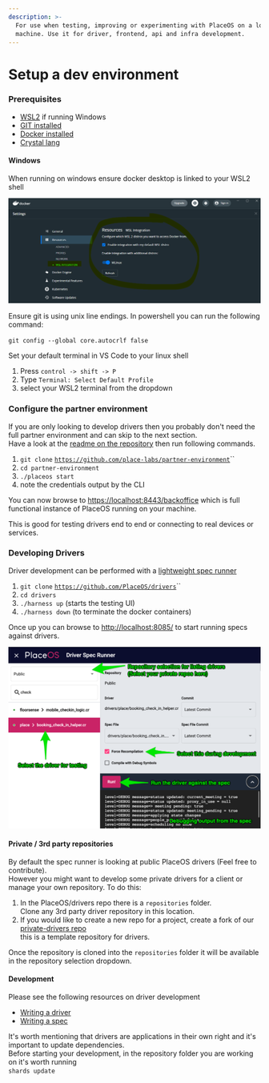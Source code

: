 ```yaml
---
description: >-
  For use when testing, improving or experimenting with PlaceOS on a local
  machine. Use it for driver, frontend, api and infra development.
---
```


# Setup a dev environment

### Prerequisites

* [WSL2](https://www.windowscentral.com/how-install-wsl2-windows-10) if running Windows
* [GIT installed](https://git-scm.com)
* [Docker installed](https://docs.docker.com/get-docker/)
* [Crystal lang](https://crystal-lang.org/install/)

#### Windows

When running on windows ensure docker desktop is linked to your WSL2 shell

![Docker WSL2 integration](<../.gitbook/assets/image (8).png>)

Ensure git is using unix line endings. In powershell you can run the following command:

`git config --global core.autocrlf false`

Set your default terminal in VS Code to your linux shell

1. Press `control -> shift -> P`
2. Type `Terminal: Select Default Profile`
3. select your WSL2 terminal from the dropdown

### Configure the partner environment

If you are only looking to develop drivers then you probably don't need the full partner environment and can skip to the next section.\
Have a look at the [readme on the repository](https://github.com/place-labs/partner-environment) then run following commands.

1. `git clone` [`https://github.com/place-labs/partner-environment`](https://github.com/place-labs/partner-environment)``
2. `cd partner-environment`
3. `./placeos start`
4. note the credentials output by the CLI

You can now browse to [https://localhost:8443/backoffice](https://localhost:8443/backoffice) which is full functional instance of PlaceOS running on your machine.

This is good for testing drivers end to end or connecting to real devices or services.

### Developing Drivers

Driver development can be performed with a [lightweight spec runner](https://github.com/PlaceOS/drivers#development)

1. `git clone` [`https://github.com/PlaceOS/drivers`](https://github.com/PlaceOS/drivers#development)``
2. `cd drivers`
3. `./harness up` (starts the testing UI)
4. `./harness down` (to terminate the docker containers)

Once up you can browse to [http://localhost:8085/](http://localhost:8085) to start running specs against drivers.

![Developing drivers](<../.gitbook/assets/image (9) (1).png>)

#### Private / 3rd party repositories

By default the spec runner is looking at public PlaceOS drivers (Feel free to contribute).\
However you might want to develop some private drivers for a client or manage your own repository. To do this:

1. In the PlaceOS/drivers repo there is a `repositories` folder.\
   Clone any 3rd party driver repository in this location.
2. If you would like to create a new repo for a project, create a fork of our [private-drivers repo](https://github.com/PlaceOS/private-drivers)\
   this is a template repository for drivers.

Once the repository is cloned into the `repositories` folder it will be available in the repository selection dropdown.

#### Development

Please see the following resources on driver development

* [Writing a driver](backend/write-a-driver/)
* [Writing a spec](backend/write-a-driver/testing-drivers.md)

It's worth mentioning that drivers are applications in their own right and it's important to update dependencies.\
Before starting your development, in the repository folder you are working on it's worth running\
`shards update`
